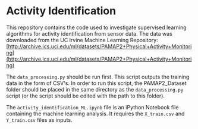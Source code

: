 # Activity Identification

This repository contains the code used to investigate supervised learning algorithms for activity identification from sensor data.  The data was downloaded from the UC Irvine Machine Learning Repository:
[http://archive.ics.uci.edu/ml/datasets/PAMAP2+Physical+Activity+Monitoring](http://archive.ics.uci.edu/ml/datasets/PAMAP2+Physical+Activity+Monitoring)

The `data_processing.py` should be run first.  This script outputs the training data in the form of CSV's.  In order to run this script, the PAMAP2_Dataset folder should be placed in the same directory as the `data_processing.py` script (or the script should be edited with the path to this folder).

The `activity_identification_ML.ipynb` file is an iPython Notebook file containing the machine learning analysis.  It requires the `X_train.csv` and `Y_train.csv` files as inputs.
